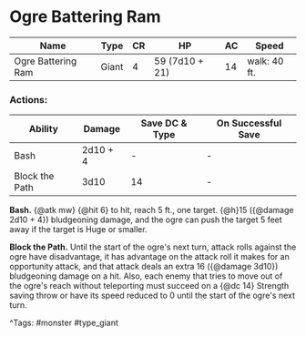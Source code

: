 # Ogre Battering Ram

| Name | Type | CR | HP | AC | Speed |
|------|------|----|----|----|-------|
| Ogre Battering Ram | Giant | 4 | 59 (7d10 + 21) | 14 | walk: 40 ft. |

### Actions:

| Ability | Damage | Save DC & Type | On Successful Save |
|---------|--------|----------------|--------------------|
| Bash | 2d10 + 4 | - | - |
| Block the Path | 3d10 | 14 | - |


**Bash.** {@atk mw} {@hit 6} to hit, reach 5 ft., one target. {@h}15 ({@damage 2d10 + 4}) bludgeoning damage, and the ogre can push the target 5 feet away if the target is Huge or smaller.

**Block the Path.** Until the start of the ogre's next turn, attack rolls against the ogre have disadvantage, it has advantage on the attack roll it makes for an opportunity attack, and that attack deals an extra 16 ({@damage 3d10}) bludgeoning damage on a hit. Also, each enemy that tries to move out of the ogre's reach without teleporting must succeed on a {@dc 14} Strength saving throw or have its speed reduced to 0 until the start of the ogre's next turn.

^Tags: #monster #type_giant